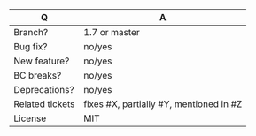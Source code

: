 | Q               | A
| --------------- | -----
| Branch?         | 1.7 or master <!-- see the comment below -->
| Bug fix?        | no/yes
| New feature?    | no/yes
| BC breaks?      | no/yes
| Deprecations?   | no/yes <!-- don't forget to update the UPGRADE-*.md file -->
| Related tickets | fixes #X, partially #Y, mentioned in #Z
| License         | MIT

<!--
 - Bug fixes must be submitted against the 1.7 branch (the lowest possible)
 - Features and deprecations must be submitted against the master branch
 - Make sure that the correct base branch is set
-->
